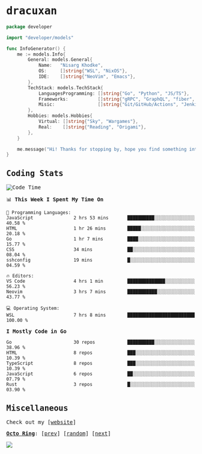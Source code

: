 <!-- Banner -->
<!--
<img src="https://i.imgur.com/mz4ym1F.png" style="max-height:550px"/>
-->


<samp>
	
<!-- Coded Intro -->
	
# dracuxan

```go
package developer

import "developer/models"

func InfoGenerator() {
	me := models.Info{
		General: models.General{
			Name:   "Nisarg Khodke",
			OS:     []string{"WSL", "NixOS"},
			IDE:    []string{"NeoVim", "Emacs"},
		},
		TechStack: models.TechStack{
			LanguagesProgramming: []string{"Go", "Python", "JS/TS"},
			Frameworks: 	      []string{"gRPC", "GraphQL", "fiber", "flask", "React.js", "Next.js"},
			Misic:                []string{"Git/GitHub/Actions", "Jenkins", "Docker"},
		},
		Hobbies: models.Hobbies{
			Virtual: []string{"Sky", "Wargames"},
			Real:    []string{"Reading", "Origami"},
		},		
	}

	me.message("Hi! Thanks for stopping by, hope you find something interesting!") 
}
```

## Coding Stats


<!--START_SECTION:waka-->
![Code Time](http://img.shields.io/badge/Code%20Time-332%20hrs%2029%20mins-blue)

📊 **This Week I Spent My Time On** 

```text
💬 Programming Languages: 
JavaScript               2 hrs 53 mins       ██████████░░░░░░░░░░░░░░░   40.58 % 
HTML                     1 hr 26 mins        █████░░░░░░░░░░░░░░░░░░░░   20.18 % 
Go                       1 hr 7 mins         ████░░░░░░░░░░░░░░░░░░░░░   15.77 % 
CSS                      34 mins             ██░░░░░░░░░░░░░░░░░░░░░░░   08.04 % 
sshconfig                19 mins             █░░░░░░░░░░░░░░░░░░░░░░░░   04.59 % 

🔥 Editors: 
VS Code                  4 hrs 1 min         ██████████████░░░░░░░░░░░   56.23 % 
Neovim                   3 hrs 7 mins        ███████████░░░░░░░░░░░░░░   43.77 % 

💻 Operating System: 
WSL                      7 hrs 8 mins        █████████████████████████   100.00 % 
```

**I Mostly Code in Go** 

```text
Go                       30 repos            ██████████░░░░░░░░░░░░░░░   38.96 % 
HTML                     8 repos             ███░░░░░░░░░░░░░░░░░░░░░░   10.39 % 
TypeScript               8 repos             ███░░░░░░░░░░░░░░░░░░░░░░   10.39 % 
JavaScript               6 repos             ██░░░░░░░░░░░░░░░░░░░░░░░   07.79 % 
Rust                     3 repos             █░░░░░░░░░░░░░░░░░░░░░░░░   03.90 % 
```




<!--END_SECTION:waka-->

## Miscellaneous

Check out my [[website](https://bynisarg.in/)]

[**Octo Ring**](https://octo-ring.com/):
[[prev](https://octo-ring.com/p/dracuxan/prev)]  [[random](https://octo-ring.com/p/dracuxan/random)]  [[next](https://octo-ring.com/p/dracuxan/next)]

![](https://komarev.com/ghpvc/?username=dracuxan&style=flat-square)

</samp>
